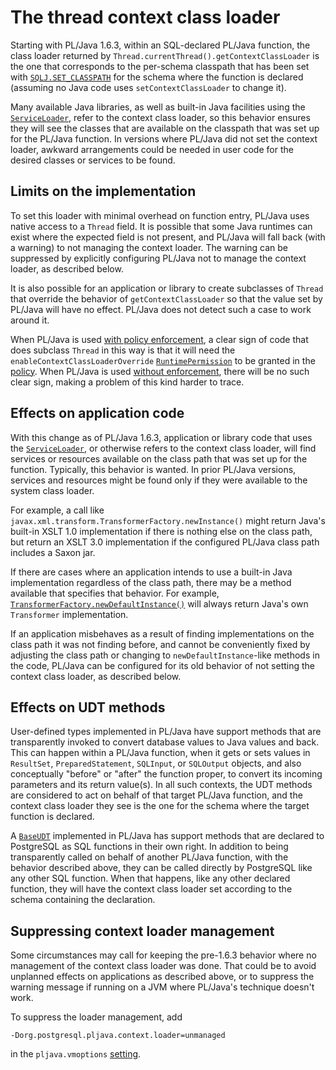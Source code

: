 # The thread context class loader

Starting with PL/Java 1.6.3, within an SQL-declared PL/Java function, the
class loader returned by `Thread.currentThread().getContextClassLoader`
is the one that corresponds to the per-schema classpath that has been set
with [`SQLJ.SET_CLASSPATH`][scp] for the schema where the function is
declared (assuming no Java code uses `setContextClassLoader` to change it).

Many available Java libraries, as well as built-in Java facilities using the
[`ServiceLoader`][slo], refer to the context class loader, so this behavior
ensures they will see the classes that are available on the classpath that was
set up for the PL/Java function. In versions where PL/Java did not set the
context loader, awkward arrangements could be needed in user code for the
desired classes or services to be found.

## Limits on the implementation

To set this loader with minimal overhead on function entry, PL/Java uses native
access to a `Thread` field. It is possible that some Java runtimes can exist
where the expected field is not present, and PL/Java will fall back (with a
warning) to not managing the context loader. The warning can be suppressed
by explicitly configuring PL/Java not to manage the context loader, as described
below.

It is also possible for an application or library to create subclasses
of `Thread` that override the behavior of `getContextClassLoader` so that
the value set by PL/Java will have no effect. PL/Java does not detect such
a case to work around it.

When PL/Java is used [with policy enforcement][policy], a clear sign of code
that does subclass `Thread` in this way is that it will need the
`enableContextClassLoaderOverride` [`RuntimePermission`][runtimeperm] to be
granted in the [policy][]. When PL/Java is used [without enforcement][nopolicy],
there will be no such clear sign, making a problem of this kind harder to trace.

## Effects on application code

With this change as of PL/Java 1.6.3, application or library code that uses
the [`ServiceLoader`][slo], or otherwise refers to the context class loader,
will find services or resources available on the class path that was set up
for the function. Typically, this behavior is wanted. In prior PL/Java versions,
services and resources might be found only if they were available to the
system class loader.

For example, a call like `javax.xml.transform.TransformerFactory.newInstance()`
might return Java's built-in XSLT 1.0 implementation if there is nothing else
on the class path, but return an XSLT 3.0 implementation if the configured
PL/Java class path includes a Saxon jar.

If there are cases where an application intends to use a built-in Java
implementation regardless of the class path, there may be a method available
that specifies that behavior. For example,
[`TransformerFactory.newDefaultInstance()`][tfndi] will always return Java's
own `Transformer` implementation.

If an application misbehaves as a result of finding implementations on the
class path it was not finding before, and cannot be conveniently fixed by
adjusting the class path or changing to `newDefaultInstance`-like methods
in the code, PL/Java can be configured for its old behavior of not setting
the context class loader, as described below.

## Effects on UDT methods

User-defined types implemented in PL/Java have support methods that are
transparently invoked to convert database values to Java values and back.
This can happen within a PL/Java function, when it gets or sets values in
`ResultSet`, `PreparedStatement`, `SQLInput`, or `SQLOutput` objects, and
also conceptually "before" or "after" the function proper, to convert its
incoming parameters and its return value(s). In all such contexts, the UDT
methods are considered to act on behalf of that target PL/Java function,
and the context class loader they see is the one for the schema where the
target function is declared.

A [`BaseUDT`][baseudt] implemented in PL/Java has support methods that are
declared to PostgreSQL as SQL functions in their own right. In addition to being
transparently called on behalf of another PL/Java function, with the behavior
described above, they can be called directly by PostgreSQL like any other
SQL function. When that happens, like any other declared function, they will
have the context class loader set according to the schema containing the
declaration.

## Suppressing context loader management

Some circumstances may call for keeping the pre-1.6.3 behavior
where no management of the context class loader was done. That could be to
avoid unplanned effects on applications as described above, or to suppress
the warning message if running on a JVM where PL/Java's technique doesn't work.

To suppress the loader management, add

```
-Dorg.postgresql.pljava.context.loader=unmanaged
```

in the `pljava.vmoptions` [setting](../use/variables.html).


[scp]: ../pljava/apidocs/org.postgresql.pljava.internal/org/postgresql/pljava/management/Commands.html#set_classpath
[slo]: https://docs.oracle.com/javase/9/docs/api/java/util/ServiceLoader.html
[tfndi]: https://docs.oracle.com/javase/9/docs/api/javax/xml/transform/TransformerFactory.html#newDefaultInstance--
[runtimeperm]: https://docs.oracle.com/en/java/javase/14/docs/api/java.base/java/lang/RuntimePermission.html
[baseudt]: ../pljava-api/apidocs/org.postgresql.pljava/org/postgresql/pljava/annotation/BaseUDT.html
[policy]: ../use/policy.html
[nopolicy]: ../use/unenforced.html
